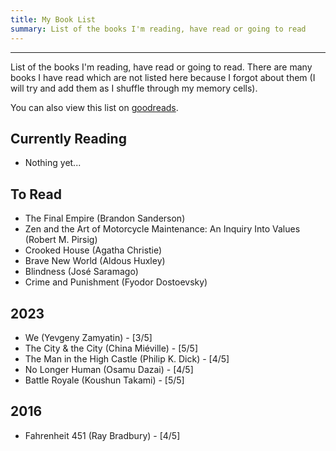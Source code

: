 ```yaml
---
title: My Book List
summary: List of the books I'm reading, have read or going to read
---
```


---

List of the books I'm reading, have read or going to read. There are many books I have read which are not listed here because I forgot about them (I will try and add them as I shuffle through my memory cells).

You can also view this list on [goodreads](https://www.goodreads.com/review/list/169654502-codemyst?order=d&ref=nav_mybooks&sort=date_read).

## Currently Reading

- Nothing yet...

## To Read

- The Final Empire (Brandon Sanderson)
- Zen and the Art of Motorcycle Maintenance: An Inquiry Into Values (Robert M. Pirsig)
- Crooked House (Agatha Christie)
- Brave New World (Aldous Huxley)
- Blindness (José Saramago)
- Crime and Punishment (Fyodor Dostoevsky)

## 2023

- We (Yevgeny Zamyatin) - [3/5]
- The City & the City (China Miéville) - [5/5]
- The Man in the High Castle (Philip K. Dick) - [4/5]
- No Longer Human (Osamu Dazai) - [4/5]
- Battle Royale (Koushun Takami) - [5/5]

## 2016

- Fahrenheit 451 (Ray Bradbury) - [4/5]
